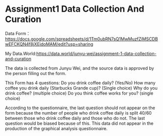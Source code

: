 # Assignment1 Data Collection And Curation

Data Form：https://docs.google.com/spreadsheets/d/1Tm0ubRN7sQ1MwMuzfZiMSCDBwEFCKQN4f8jXEjdoMAM/edit?usp=sharing

My Data.World:https://data.world/junyu-wei/assignment-1-data-collection-and-curation

The data is collected from Junyu Wei, and the source data is approved by the person filling out the form.

This Form has 4 questions: Do you drink coffee daily? (Yes/No) How many coffee you drink daily (Starbucks Grande cup)? (Single choice) Why do you drink coffee? (multiple choice) Do you think coffee works for you? (single choice)

According to the questionnaire, the last question should not appear on the form because the number of people who drink coffee daily is split 40/60 between those who drink coffee daily and those who do not. The last question would be biased because of this. This data did not appear in the production of the graphical analysis questionnaire.
